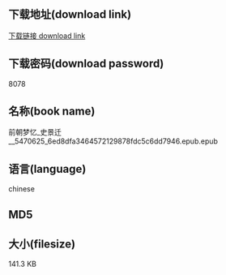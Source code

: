 ## 下载地址(download link)
[下载链接 download link](https://tutu365.netlify.app/?s=%E5%89%8D%E6%9C%9D%E6%A2%A6%E5%BF%86_%E5%8F%B2%E6%99%AF%E8%BF%81__5470625_6ed8dfa3464572129878fdc5c6dd7946.epub)

## 下载密码(download password)
8078

## 名称(book name)
前朝梦忆_史景迁__5470625_6ed8dfa3464572129878fdc5c6dd7946.epub.epub

## 语言(language)
chinese

## MD5


## 大小(filesize)
141.3 KB
